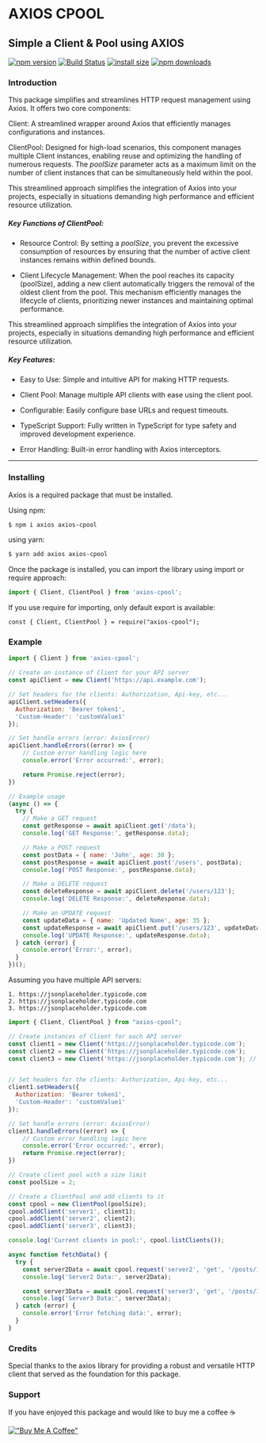 # AXIOS CPOOL

## Simple a Client & Pool using AXIOS

[![npm version](https://img.shields.io/npm/v/axios-cpool.svg?style=flat-square)](https://www.npmjs.org/package/axios-cpool) [![Build Status](https://travis-ci.org/joemccann/dillinger.svg?branch=master)](https://travis-ci.org/joemccann/dillinger) [![install size](https://img.shields.io/badge/dynamic/json?url=https://packagephobia.com/v2/api.json?p=axios-cpool&query=$.install.pretty&label=install%20size&style=flat-square)](https://packagephobia.now.sh/result?p=axios-cpool) [![npm downloads](https://img.shields.io/npm/dm/axios-cpool.svg?style=flat-square)](https://npm-stat.com/charts.html?package=axios-cpool)

### Introduction

This package simplifies and streamlines HTTP request management using Axios. It offers two core components:

Client: A streamlined wrapper around Axios that efficiently manages configurations and instances.

ClientPool: Designed for high-load scenarios, this component manages multiple Client instances, enabling reuse and optimizing the handling of numerous requests. The _poolSize_ parameter acts as a maximum limit on the number of client instances that can be simultaneously held within the pool.

This streamlined approach simplifies the integration of Axios into your projects, especially in situations demanding high performance and efficient resource utilization.

##### Key Functions of ClientPool:

- Resource Control: By setting a _poolSize_, you prevent the excessive consumption of resources by ensuring that the number of active client instances remains within defined bounds.

- Client Lifecycle Management: When the pool reaches its capacity (poolSize), adding a new client automatically triggers the removal of the oldest client from the pool. This mechanism efficiently manages the lifecycle of clients, prioritizing newer instances and maintaining optimal performance.

This streamlined approach simplifies the integration of Axios into your projects, especially in situations demanding high performance and efficient resource utilization.

##### Key Features:

- Easy to Use: Simple and intuitive API for making HTTP requests.

- Client Pool: Manage multiple API clients with ease using the client pool.

- Configurable: Easily configure base URLs and request timeouts.

- TypeScript Support: Fully written in TypeScript for type safety and improved development experience.

- Error Handling: Built-in error handling with Axios interceptors.

---

### Installing

Axios is a required package that must be installed.

Using npm:

```bash
$ npm i axios axios-cpool
```

using yarn:

```bash
$ yarn add axios axios-cpool
```

Once the package is installed, you can import the library using import or require approach:

```js
import { Client, ClientPool } from 'axios-cpool';
```

If you use require for importing, only default export is available:

`const { Client, ClientPool } = require("axios-cpool");`

### Example

```js
import { Client } from 'axios-cpool';

// Create an instance of Client for your API server
const apiClient = new Client('https://api.example.com');

// Set headers for the clients: Authorization, Api-key, etc...
apiClient.setHeaders({
  Authorization: 'Bearer token1',
  'Custom-Header': 'customValue1'
});

// Set handle errors (error: AxiosError)
apiClient.handleErrors((error) => {
    // Custom error handling logic here
    console.error('Error occurred:', error);

    return Promise.reject(error);
})

// Example usage
(async () => {
  try {
    // Make a GET request
    const getResponse = await apiClient.get('/data');
    console.log('GET Response:', getResponse.data);

    // Make a POST request
    const postData = { name: 'John', age: 30 };
    const postResponse = await apiClient.post('/users', postData);
    console.log('POST Response:', postResponse.data);

    // Make a DELETE request
    const deleteResponse = await apiClient.delete('/users/123');
    console.log('DELETE Response:', deleteResponse.data);

    // Make an UPDATE request
    const updateData = { name: 'Updated Name', age: 35 };
    const updateResponse = await apiClient.put('/users/123', updateData);
    console.log('UPDATE Response:', updateResponse.data);
  } catch (error) {
    console.error('Error:', error);
  }
})();
```

Assuming you have multiple API servers:

    1. https://jsonplaceholder.typicode.com
    2. https://jsonplaceholder.typicode.com
    3. https://jsonplaceholder.typicode.com

```js
import { Client, ClientPool } from "axios-cpool";

// Create instances of Client for each API server
const client1 = new Client('https://jsonplaceholder.typicode.com');
const client2 = new Client('https://jsonplaceholder.typicode.com');
const client3 = new Client('https://jsonplaceholder.typicode.com'); // additional client for testing pool size


// Set headers for the clients: Authorization, Api-key, etc...
client1.setHeaders({
  Authorization: 'Bearer token1',
  'Custom-Header': 'customValue1'
});

// Set handle errors (error: AxiosError)
client1.handleErrors((error) => {
    // Custom error handling logic here
    console.error('Error occurred:', error);
    return Promise.reject(error);
})

// Create client pool with a size limit
const poolSize = 2;

// Create a ClientPool and add clients to it
const cpool = new ClientPool(poolSize);
cpool.addClient('server1', client1);
cpool.addClient('server2', client2);
cpool.addClient('server3', client3);

console.log('Current clients in pool:', cpool.listClients());

async function fetchData() {
  try {
    const server2Data = await cpool.request('server2', 'get', '/posts/1');
    console.log('Server2 Data:', server2Data);

    const server3Data = await cpool.request('server3', 'get', '/posts/1');
    console.log('Server3 Data:', server3Data);
  } catch (error) {
    console.error('Error fetching data:', error);
  }
}


```


### Credits

Special thanks to the axios library for providing a robust and versatile HTTP client that served as the foundation for this package.

### Support

If you have enjoyed this package and would like to buy me a coffee ☕️

[!["Buy Me A Coffee"](https://www.buymeacoffee.com/assets/img/custom_images/orange_img.png)](https://buymeacoffee.com/nhanthanh93)
